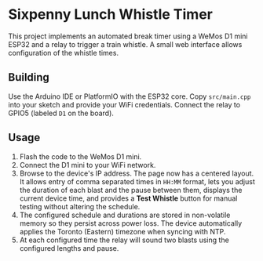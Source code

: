 # Sixpenny Lunch Whistle Timer

This project implements an automated break timer using a WeMos D1 mini ESP32 and a relay to trigger a train whistle. A small web interface allows configuration of the whistle times.

## Building
Use the Arduino IDE or PlatformIO with the ESP32 core. Copy `src/main.cpp` into your sketch and provide your WiFi credentials. Connect the relay to GPIO5 (labeled `D1` on the board).

## Usage
1. Flash the code to the WeMos D1 mini.
2. Connect the D1 mini to your WiFi network.
3. Browse to the device's IP address. The page now has a centered layout. It allows entry of comma separated times in `HH:MM` format, lets you adjust the duration of each blast and the pause between them, displays the current device time, and provides a **Test Whistle** button for manual testing without altering the schedule.
4. The configured schedule and durations are stored in non-volatile memory so they persist across power loss. The device automatically applies the Toronto (Eastern) timezone when syncing with NTP.
5. At each configured time the relay will sound two blasts using the configured lengths and pause.
